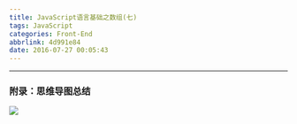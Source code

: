 ```yaml
---
title: JavaScript语言基础之数组(七)
tags: JavaScript
categories: Front-End
abbrlink: 4d991e84
date: 2016-07-27 00:05:43
---
```


---
<!--more-->

### 附录：思维导图总结

![](http://7xq6al.com1.z0.glb.clouddn.com/javascript%E6%95%B0%E7%BB%84.gif)
